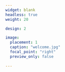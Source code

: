 ```yaml
---
widget: blank
headless: true
weight: 20

design: 2

image:
  placement: 1
  caption: "welcome.jpg"
  focal_point: "right"
  preview_only: false
  
---
```

